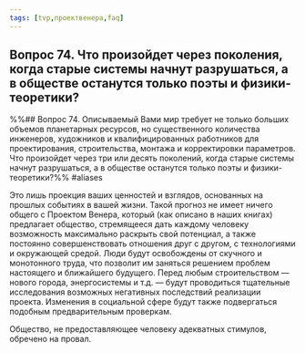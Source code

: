 ```yaml
---
tags: [tvp,проектвенера,faq]
---
```

## Вопрос 74. Что произойдет через поколения, когда старые системы начнут разрушаться, а в обществе останутся только поэты и физики-теоретики?

%%## Вопрос 74. Описываемый Вами мир требует не только больших объемов планетарных ресурсов, но существенного количества инженеров, художников и квалифицированных работников для проектирования, строительства, монтажа и корректировки параметров. Что произойдет через три или десять поколений, когда старые системы начнут разрушаться, а в обществе останутся только поэты и физики-теоретики?%% #aliases 

Это лишь проекция ваших ценностей и взглядов, основанных на прошлых событиях в вашей жизни. Такой прогноз не имеет ничего общего с Проектом Венера, который (как описано в наших книгах) предлагает общество, стремящееся дать каждому человеку возможность максимально раскрыть свой потенциал, а также постоянно совершенствовать отношения друг с другом, с технологиями и окружающей средой. Люди будут освобождены от скучного и монотонного труда, что позволит им заняться решением проблем настоящего и ближайшего будущего. Перед любым строительством — нового города, энергосистемы и т.д. — будут проводиться тщательные исследования возможных негативных последствий реализации проекта. Изменения в социальной сфере будут также подвергаться подобным предварительным проверкам.

Общество, не предоставляющее человеку адекватных стимулов, обречено на провал.